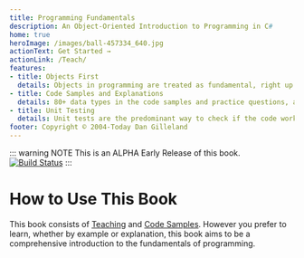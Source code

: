 ```yaml
---
title: Programming Fundamentals
description: An Object-Oriented Introduction to Programming in C#
home: true
heroImage: /images/ball-457334_640.jpg
actionText: Get Started →
actionLink: /Teach/
features:
- title: Objects First
  details: Objects in programming are treated as fundamental, right up there with Variables
- title: Code Samples and Explanations
  details: 80+ data types in the code samples and practice questions, arranged topically
- title: Unit Testing
  details: Unit tests are the predominant way to check if the code works (rather than building console user-interfaces)
footer: Copyright © 2004-Today Dan Gilleland
---
```

::: warning NOTE
This is an ALPHA Early Release of this book.
[![Build Status](https://travis-ci.org/Programming-0101/TheBook.svg?branch=publish)](https://travis-ci.org/Programming-0101/TheBook)
:::

# How to Use This Book

This book consists of [Teaching](Teach/) and [Code Samples](Topic/). However you prefer to learn, whether by example or explanation, this book aims to be a comprehensive introduction to the fundamentals of programming.
